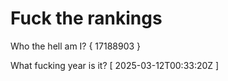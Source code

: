 # Fuck the rankings

Who the hell am I?
{ 17188903 }

What fucking year is it?
[ 2025-03-12T00:33:20Z ]
